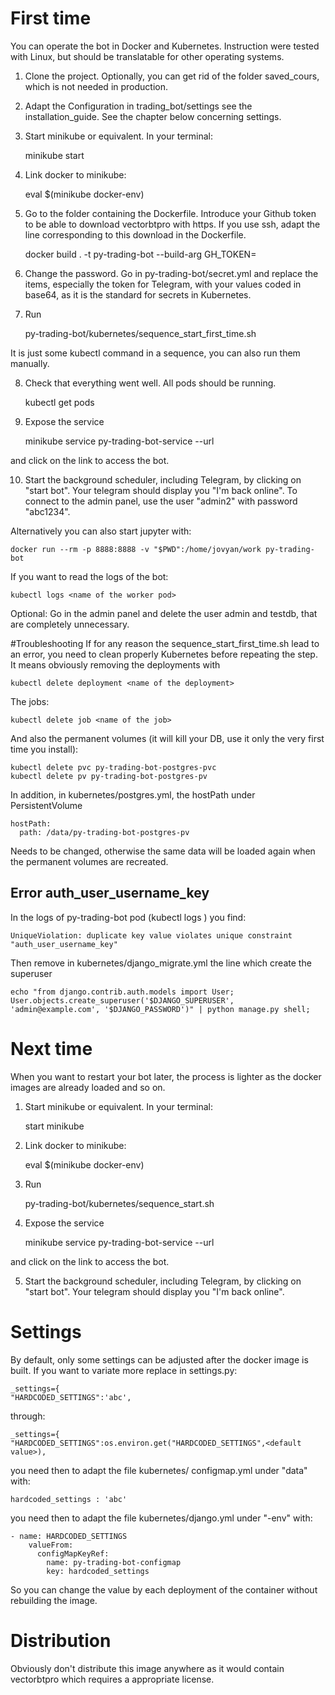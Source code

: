 # First time
You can operate the bot in Docker and Kubernetes. Instruction were tested with Linux, but should be translatable for other operating systems.

1. Clone the project. Optionally, you can get rid of the folder saved_cours, which is not needed in production.
2. Adapt the Configuration in trading_bot/settings see the installation_guide. See the chapter below concerning settings.
3. Start minikube or equivalent. In your terminal:

    minikube start 
    
4. Link docker to minikube:  
    
    eval $(minikube docker-env) 
    
5. Go to the folder containing the Dockerfile. Introduce your Github token to be able to download vectorbtpro with https. If you use ssh, adapt the line corresponding to this download in the Dockerfile.

    docker build . -t py-trading-bot --build-arg GH_TOKEN=<you Github Token>

6. Change the password. Go in py-trading-bot/secret.yml and replace the items, especially the token for Telegram, with your values coded in base64, as it is the standard for secrets in Kubernetes.
7. Run 

    py-trading-bot/kubernetes/sequence_start_first_time.sh 
    
It is just some kubectl command in a sequence, you can also run them manually.

8. Check that everything went well. All pods should be running.

    kubectl get pods

9. Expose the service 


    minikube service py-trading-bot-service --url
    
and click on the link to access the bot.

10. Start the background scheduler, including Telegram, by clicking on "start bot". Your telegram should display you "I'm back online". To connect to the admin panel, use the user "admin2" with password "abc1234".

Alternatively you can also start jupyter with:

    docker run --rm -p 8888:8888 -v "$PWD":/home/jovyan/work py-trading-bot

If you want to read the logs of the bot:

    kubectl logs <name of the worker pod>
    
Optional: Go in the admin panel and delete the user admin and testdb, that are completely unnecessary.

#Troubleshooting 
If for any reason the sequence_start_first_time.sh lead to an error, you need to clean properly Kubernetes before repeating the step. It means obviously removing the deployments with

    kubectl delete deployment <name of the deployment>
    
The jobs:

    kubectl delete job <name of the job>
    
And also the permanent volumes (it will kill your DB, use it only the very first time you install):

    kubectl delete pvc py-trading-bot-postgres-pvc
    kubectl delete pv py-trading-bot-postgres-pv
    
In addition, in kubernetes/postgres.yml, the hostPath under PersistentVolume

    hostPath:
      path: /data/py-trading-bot-postgres-pv
      
Needs to be changed, otherwise the same data will be loaded again when the permanent volumes are recreated.
    
## Error auth_user_username_key
In the logs of py-trading-bot pod (kubectl logs <name of py-trading-bot>) you find:

    UniqueViolation: duplicate key value violates unique constraint "auth_user_username_key" 
    
Then remove in kubernetes/django_migrate.yml the line which create the superuser

    echo "from django.contrib.auth.models import User; User.objects.create_superuser('$DJANGO_SUPERUSER', 'admin@example.com', '$DJANGO_PASSWORD')" | python manage.py shell;

# Next time
When you want to restart your bot later, the process is lighter as the docker images are already loaded and so on.

1. Start minikube or equivalent. In your terminal:

    start minikube
    
2. Link docker to minikube:      
   
    eval $(minikube docker-env)   
    
3. Run 

    py-trading-bot/kubernetes/sequence_start.sh     
    
4. Expose the service 


    minikube service py-trading-bot-service --url

and click on the link to access the bot.

5. Start the background scheduler, including Telegram, by clicking on "start bot". Your telegram should display you "I'm back online".

# Settings
By default, only some settings can be adjusted after the docker image is built. If you want to variate more replace in settings.py: 

    _settings={
    "HARDCODED_SETTINGS":'abc',
    
through:

    _settings={
    "HARDCODED_SETTINGS":os.environ.get("HARDCODED_SETTINGS",<default value>),
    
you need then to adapt the file kubernetes/   configmap.yml under "data" with:

    hardcoded_settings : 'abc'
    
you need then to adapt the file kubernetes/django.yml under "-env" with:

    - name: HARDCODED_SETTINGS
        valueFrom:
          configMapKeyRef:
            name: py-trading-bot-configmap
            key: hardcoded_settings   

So you can change the value by each deployment of the container without rebuilding the image.

# Distribution
Obviously don't distribute this image anywhere as it would contain vectorbtpro which requires a appropriate license.


